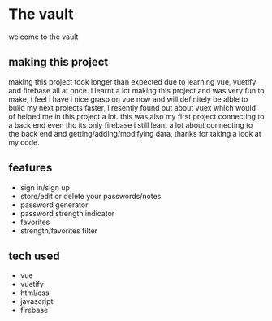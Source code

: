# The vault
welcome to the vault

## making this project

making this project took longer than expected due to learning vue, vuetify and firebase all at once.
i learnt a lot making this project and was very fun to make, i feel i have i nice grasp on vue now and will definitely be alble to build my next projects faster, i resently found out about vuex which would of helped me in this project a lot. this was also my first project connecting to a back end even tho its only firebase i still leant a lot about connecting to the back end and getting/adding/modifying data, thanks for taking a look at my code.

## features

- sign in/sign up
- store/edit or delete your passwords/notes
- password generator
- password strength indicator
- favorites
- strength/favorites filter

## tech used

 - vue
 - vuetify
 - html/css
 - javascript
 - firebase
 
 





